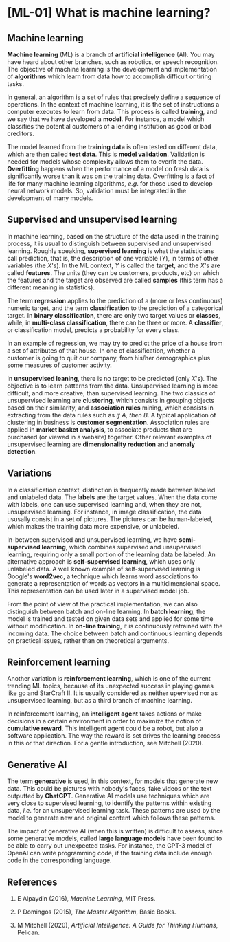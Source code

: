 # [ML-01] What is machine learning?

## Machine learning

**Machine learning** (ML) is a branch of **artificial intelligence** (AI). You may have heard about other branches, such as robotics, or speech recognition. The objective of machine learning is the development and implementation of **algorithms** which learn from data how to accomplish difficult or tiring tasks.

In general, an algorithm is a set of rules that precisely define a sequence of operations. In the context of machine learning, it is the set of instructions a computer executes to learn from data. This process is called **training**, and we say that we have developed a **model**. For instance, a model which classifies the potential customers of a lending institution as good or bad creditors.

The model learned from the **training data** is often tested on different data, which are then called **test data**. This is **model validation**. Validation is needed for models whose complexity allows them to overfit the data. **Overfitting** happens when the performance of a model on fresh data is significantly worse than it was on the training data. Overfitting is a fact of life for many machine learning algorithms, *e.g*. for those used to develop neural network models. So, validation must be integrated in the development of many models.

## Supervised and unsupervised learning

In machine learning, based on the structure of the data used in the training process, it is usual to distinguish between supervised and unsupervised learning. Roughly speaking, **supervised learning** is what the statisticians call prediction, that is, the description of one variable ($Y$), in terms of other variables (the $X$'s). In the ML context, $Y$ is called the **target**, and the $X$'s are called **features**. The units (they can be customers, products, etc) on which the features and the target are observed are called **samples** (this term has a different meaning in statistics).

The term **regression** applies to the prediction of a (more or less continuous) numeric target, and the term **classification** to the prediction of a categorical target. In **binary classification**, there are only two target values or **classes**, while, in **multi-class classification**, there can be three or more. A **classifier**, or classification model, predicts a probability for every class.

In an example of regression, we may try to predict the price of a house from a set of attributes of that house. In one of classification, whether a customer is going to quit our company, from his/her demographics plus some measures of customer activity.

In **unsupervised leaning**, there is no target to be predicted (only $X$'s). The objective is to learn patterns from the data. Unsupervised learning is more difficult, and more creative, than supervised learning. The two classics of unsupervised learning are **clustering**, which consists in grouping objects based on their similarity, and **association rules** mining, which consists in extracting from the data rules such as *if A, then B*. A typical application of clustering in business is **customer segmentation**. Association rules are applied in **market basket analysis**, to associate products that are purchased (or viewed in a website) together. Other relevant examples of unsupervised learning are **dimensionality reduction** and **anomaly detection**.

## Variations

In a classification context, distinction is frequently made between labeled and unlabeled data. The **labels** are the target values. When the data come with labels, one can use supervised learning and, when they are not, unsupervised learning. For instance, in image classification, the data ususally consist in a set of pictures. The pictures can be human-labeled, which makes the training data more expensive, or unlabeled.

In-between supervised and unsupervised learning, we have **semi-supervised learning**, which combines supervised and unsupervised learning, requiring only a small portion of the learning data be labeled. An alternative approach is **self-supervised learning**, which uses only unlabeled data. A well known example of self-supervised learning is Google's **word2vec**, a technique which learns word associations to generate a representation of words as vectors in a multidimensional space. This representation can be used later in a supervised model job.

From the point of view of the practical implementation, we can also distinguish between batch and on-line learning. In **batch learning**, the model is trained and tested on given data sets and applied for some time without modification. In **on-line training**, it is continuously retrained with the incoming data. The choice between batch and continuous learning depends on practical issues, rather than on theoretical arguments.

## Reinforcement learning

Another variation is **reinforcement learning**, which is one of the current trending ML topics, because of its unexpected success in playing games like go and StarCraft II. It is usually considered as neither upervised nor as unsupervised learning, but as a third branch of machine learning.

In reinforcement learning, an **intelligent agent** takes actions or make decisions in a certain environment in order to maximize the notion of **cumulative reward**. This intelligent agent could be a robot, but also a software application. The way the reward is set drives the learning process in this or that direction. For a gentle introduction, see Mitchell (2020).

## Generative AI

The term **generative** is used, in this context, for models that generate new data. This could be pictures with nobody's faces, fake videos or the text outputted by **ChatGPT**. Generative AI models use techniques which are very close to supervised learning, to identify the patterns within existing data, *i.e*. for an unsupervised learning task. These patterns are used by the model to generate new and original content which follows these patterns. 

The impact of generative AI (when this is written) is difficult to assess, since some generative models, called **large language models** have been found to be able to carry out unexpected tasks. For instance, the GPT-3 model of OpenAI can write programming code, if the training data include enough code in the corresponding language.


## References

1. E Alpaydin (2016), *Machine Learning*, MIT Press.

2. P Domingos (2015), *The Master Algorithm*, Basic Books.

3. M Mitchell (2020), *Artificial Intelligence: A Guide for Thinking Humans*, Pelican.

